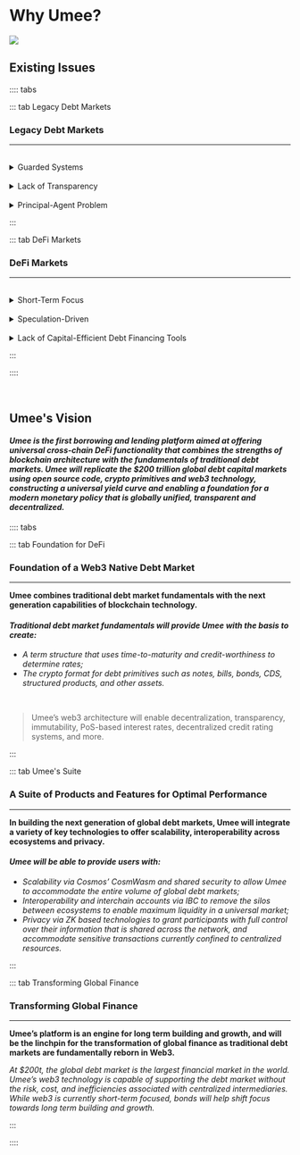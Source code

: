 # Why Umee?

![](/bg/why-umee.png)

## Existing Issues

:::: tabs

::: tab Legacy Debt Markets

### Legacy Debt Markets

****

<br>

<details><summary>Guarded Systems</summary>

_Billions of people around the world are unable to access debt markets as they do not meet the required profiles that the debt markets define as desirable business and thus are barred from accessing the biggest capital market in the world. Various new forms of debt platforms (e.g. peer-to-peer lending and social impacting investments) have emerged, but they suffer from very limited impact._

</details>

<br>

<details><summary>Lack of Transparency</summary>

_Legacy debt markets give participants little to no visibility on their processes. Major participants have shown they are willing to act recklessly with clients' funds (toxic lending, over-leveraging, etc.) while disclosing minimal details to clients. Not everyone has to play by the same rules and asymmetric information access gives the lending institutes unfair advantage and power in the market._

</details>

<br>

<details><summary>Principal-Agent Problem</summary>

_There is often a conflict of interest between clients who provide liquidity and the agents who act on their behalf. The client maintains ownership of the assets provided, and takes the risk of potential losses. Agents are generally incentivized to do whatever it takes to boost their commission or other form of personal gains with minimal to zero personal liability; this lack of proper alignment often results in decisions that are harmful for the client._

</details>

:::

::: tab DeFi Markets

### DeFi Markets

****

<br>

<details><summary>Short-Term Focus</summary>

_Most existing DeFi markets are heavily short-term focused with unsustainable rates or unreliable expected returns for participants._

</details>

<br>

<details><summary>Speculation-Driven</summary>

_Existing DeFi markets are driven almost entirely by speculation. Yields don’t come from value add activities and rates aren’t properly reflective of risk. There is a lack of understanding of what the base rate (risk-free rate) should be and thus a lack of a term structure that uses credit-worthiness and duration to determine rates._

</details>

<br>

<details><summary>Lack of Capital-Efficient Debt Financing Tools</summary>

_There is a lack of understanding of what the base rate (risk-free rate) should be and thus a lack of effective financing tools based on a term structure that uses credit-worthiness and duration to determine rates._

</details>

:::

::::

<br>

## Umee's Vision

#### *Umee is the first borrowing and lending platform aimed at offering universal cross-chain DeFi functionality that combines the strengths of blockchain architecture with the fundamentals of traditional debt markets. Umee will replicate the $200 trillion global debt capital markets using open source code, crypto primitives and web3 technology, constructing a universal yield curve and enabling a foundation for a modern monetary policy that is globally unified, transparent and decentralized.*

:::: tabs

::: tab Foundation for DeFi

### Foundation of a Web3 Native Debt Market

****

**Umee combines traditional debt market fundamentals with the next generation capabilities of blockchain technology.**

#### _Traditional debt market fundamentals will provide Umee with the basis to create:_

- _A term structure that uses time-to-maturity and credit-worthiness to determine rates;_
- _The crypto format for debt primitives such as notes, bills, bonds, CDS, structured products, and other assets._

<br>

> Umee’s web3 architecture will enable decentralization, transparency, immutability, PoS-based interest rates, decentralized credit rating systems, and more.


:::

::: tab Umee's Suite

### A Suite of Products and Features for Optimal Performance

****

**In building the next generation of global debt markets, Umee will integrate a variety of key technologies to offer scalability, interoperability across ecosystems and privacy.**

#### _Umee will be able to provide users with:_

- _Scalability via Cosmos’ CosmWasm and shared security to allow Umee to accommodate the entire volume of global debt markets;_
- _Interoperability and interchain accounts via IBC to remove the silos between ecosystems to enable maximum liquidity in a universal market;_
- _Privacy via ZK based technologies to grant participants with full control over their information that is shared across the network, and accommodate sensitive transactions currently confined to centralized resources._

:::

::: tab Transforming Global Finance

### Transforming Global Finance

****

**Umee’s platform is an engine for long term building and growth, and will be the linchpin for the transformation of global finance as traditional debt markets are fundamentally reborn in Web3.**

_At $200t, the global debt market is the largest financial market in the world. Umee’s web3 technology is capable of supporting the debt market without the risk, cost, and inefficiencies associated with centralized intermediaries. While web3 is currently short-term focused, bonds will help shift focus towards long term building and growth._

:::

::::